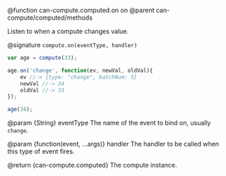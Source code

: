 @function can-compute.computed.on on
@parent can-compute/computed/methods

Listen to when a compute changes value.

@signature `compute.on(eventType, handler)`

```js
var age = compute(33);

age.on('change', function(ev, newVal, oldVal){
	ev //-> {type: "change", batchNum: 5}
	newVal //-> 34
	oldVal //-> 33
});

age(34);
```

@param {String} eventType The name of the event to bind on, usually `change`.

@param {function(event, ...args)} handler The handler to be called when this type of event fires.

@return {can-compute.computed} The compute instance.

